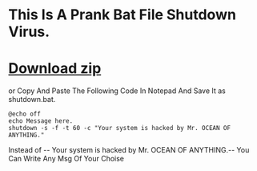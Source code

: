 # This Is A Prank Bat File Shutdown Virus.


# [Download zip]()


or
Copy And Paste The Following Code In Notepad And Save It as shutdown.bat.
```shell
@echo off
echo Message here.
shutdown -s -f -t 60 -c "Your system is hacked by Mr. OCEAN OF ANYTHING."
```

Instead of -- Your system is hacked by Mr. OCEAN OF ANYTHING.-- You Can Write Any Msg Of Your Choise
